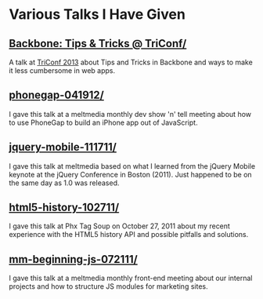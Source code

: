 # Various Talks I Have Given

## [Backbone: Tips & Tricks @ TriConf/](/talks/backbone-071813/index.html)
A talk at [TriConf 2013](http://triconf.com) about Tips and Tricks in Backbone and ways to make it less cumbersome in web apps.

## [phonegap-041912/](/talks/phonegap-041912/README.md)
I gave this talk at a meltmedia monthly dev show 'n' tell meeting about how to use PhoneGap to build an iPhone app out of JavaScript.

## [jquery-mobile-111711/](/talks/jquery-mobile-111711/index.html)
I gave this talk at meltmedia based on what I learned from the jQuery Mobile keynote at the jQuery Conference in Boston (2011). Just happened to be on the same day as 1.0 was released.

## [html5-history-102711/](/talks/html5-history-102711/index.html)
I gave this talk at Phx Tag Soup on October 27, 2011 about my recent experience with the HTML5 history API and possible pitfalls and solutions.

## [mm-beginning-js-072111/](/talks/mm-beginning-js-072111/index.html)
I gave this talk at a meltmedia monthly front-end meeting about our internal projects and how to structure JS modules for marketing sites.
